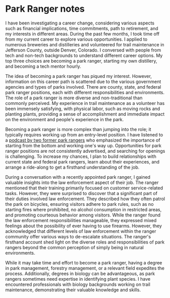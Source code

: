 # Park Ranger notes

I have been investigating a career change, considering various aspects such as
financial implications, time commitments, path to retirement, and my interests
in different areas. During the past few months, I took time off from my current
career to explore various opportunities. I applied to numerous breweries and
distilleries and volunteered for trail maintenance in Jefferson County, outside
Denver, Colorado. I conversed with people from tech and non-tech backgrounds to
understand different career options. My top three choices are becoming a park
ranger, starting my own distillery, and becoming a tech mentor hourly.

The idea of becoming a park ranger has piqued my interest. However, information
on this career path is scattered due to the various government agencies and
types of parks involved. There are county, state, and federal park ranger
positions, each with different responsibilities and environments. The role of a
park ranger is more diverse and non-traditional than commonly perceived. My
experience in trail maintenance as a volunteer has been immensely satisfying,
with physical labor, such as moving rocks and planting plants, providing a sense
of accomplishment and immediate impact on the environment and people's
experience in the park.

Becoming a park ranger is more complex than jumping into the role; it typically
requires working up from an entry-level position. I have listened to a
[podcast by two former park rangers](https://podcasts.apple.com/us/podcast/park-leaders-show/id862910933)
who emphasized the importance of starting from the bottom and working one's way
up. Opportunities for park ranger positions are not consistently advertised, and
searching for openings is challenging. To increase my chances, I plan to build
relationships with current state and federal park rangers, learn about their
experiences, and arrange a ride-along to get a firsthand understanding of the
job.

During a conversation with a recently appointed park ranger, I gained valuable
insights into the law enforcement aspect of their job. The ranger mentioned that
their training primarily focused on customer service-related tasks. However,
they were surprised to discover that a significant part of their duties involved
law enforcement. They described how they often patrol the park on bicycles,
ensuring visitors adhere to park rules, such as no starting fires where
prohibited, no alcohol consumption in restricted areas, and promoting courteous
behavior among visitors. While the ranger found the law enforcement
responsibilities manageable, they expressed mixed feelings about the possibility
of ever having to use firearms. However, they acknowledged that different levels
of law enforcement within the ranger community offer various ways to de-escalate
situations. The ranger's firsthand account shed light on the diverse roles and
responsibilities of park rangers beyond the common perception of simply being in
natural environments.

While it may take time and effort to become a park ranger, having a degree in
park management, forestry management, or a relevant field expedites the process.
Additionally, degrees in biology can be advantageous, as park rangers sometimes
need expertise in identifying plant species. I have encountered professionals
with biology backgrounds working on trail maintenance, demonstrating their
valuable knowledge and skills.
